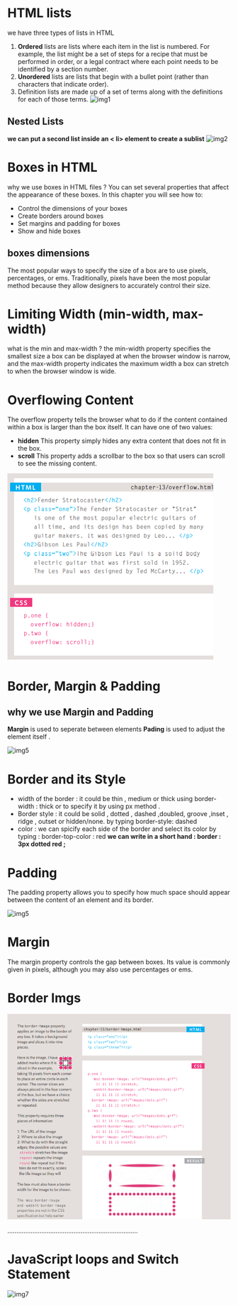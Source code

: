 # HTML lists 
we have three types of lists in HTML 
1. **Ordered** lists are lists where each item in the list is numbered. For example, the list might be a set of steps for a recipe that must be performed in order, or a legal contract where each point needs to be identified by a section number.
2. **Unordered** lists are lists that begin with a bullet point (rather than characters that indicate order).
3. Definition lists are made up of a set of terms along with the definitions for each of those terms.
![img1](https://disenowebakus.net/en/images/articles/html-lists-without-order-ul-ordinates-ol-definition-dl.jpg)
 ## Nested Lists 
 **we can put a second list inside an < li> element to create a sublist**
 ![img2](https://miro.medium.com/max/876/1*HjpS84zsYK2ud3Ale19Oqw.png)
  
  # Boxes in HTML 
  why we use boxes in HTML files ?
  You can set several properties that affect the appearance of these boxes. In this chapter you will see how to:
* Control the dimensions of your boxes
* Create borders around boxes
* Set margins and padding for boxes
* Show and hide boxes
## boxes dimensions 
The most popular ways to specify the size of a box are to use pixels, percentages, or ems. Traditionally, pixels have been the most popular method because they allow designers to accurately control their size.

# Limiting Width (min-width, max-width)
what is the min and max-width ?
the min-width property specifies the smallest size a box can be displayed at when the browser window is narrow, and the max-width property indicates the maximum width a box can stretch to when the browser window is wide.

# Overflowing Content
The overflow property tells the browser what to do if the content 
contained within a box is larger than the box itself. It can have 
one of two values:
* **hidden** This property simply hides any extra content that does not fit in the box.
* **scroll** This property adds a scrollbar to the box so that users can scroll to see the missing content.

![img4](overflow.PNG)

# Border, Margin & Padding

## why we use Margin and Padding 
**Margin** is used to seperate between elements 
**Pading** is used to adjust the element itself .

![img5](https://i.pinimg.com/originals/f6/f6/c9/f6f6c946356774ddb886956cd94df4c9.png)

# Border and its Style 
* width of the border : it could be thin , medium or thick using border-width : thick 
or to specify it by using px method .
* Border style : it could be solid , dotted , dashed ,doubled, groove ,inset , ridge , outset or hidden/none.
by typing border-style: dashed 
* color : we can spicify each side of the border and select its color by typing : border-top-color : red
**we can write in a short hand : border : 3px dotted red ;**

# Padding 
The padding property allows you to specify how much space 
should appear between the content of an element and its 
border. 

![img5](https://lh3.googleusercontent.com/proxy/T9Jl0rsI3I0UO26rQV9cNj6Yh3p3JKo42YxntnZDzmHIhKeh1uwnLglsHNw0XGX6cffSdZELsFVYWPMpF6eLzaVtPwd_vY8iqw)

# Margin 
The margin property controls the gap between boxes. Its value 
is commonly given in pixels, although you may also use 
percentages or ems.

# Border Imgs

![img6](imgborder.PNG)

.........................................................................
# JavaScript loops and Switch Statement 

![img7](https://hackernoon.com/hn-images/1*bxEkHw1xewxOFjmGunb-Cw.png)


